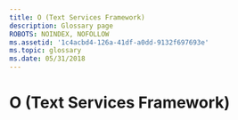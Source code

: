 ```yaml
---
title: O (Text Services Framework)
description: Glossary page
ROBOTS: NOINDEX, NOFOLLOW
ms.assetid: '1c4acbd4-126a-41df-a0dd-9132f697693e'
ms.topic: glossary
ms.date: 05/31/2018
---
```


# O (Text Services Framework)

<dl> <dt>

<span id="tsf.o__1_gly"></span><span id="TSF.O__1_GLY"></span>
</dt> <dd></dd> </dl>

 

 




